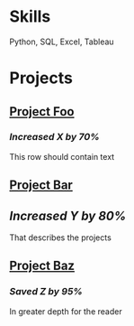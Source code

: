 # Skills
Python, SQL, Excel, Tableau<br>

# Projects
## [Project Foo]('')<br>
### _Increased X by 70%_<br>
This row should contain text<br>

## [Project Bar]('')<br>
## _Increased Y by 80%_<br>
That describes the projects<br>

## [Project Baz]('')<br>
### _Saved Z by 95%_<br>
In greater depth for the reader<br>

